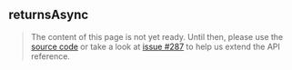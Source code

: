returnsAsync
------------

> The content of this page is not yet ready. Until then, please use the [source code](https://github.com/fabian-hiller/valibot/blob/main/library/src/actions/returns/returnsAsync.ts) or take a look at [issue #287](https://github.com/fabian-hiller/valibot/issues/287) to help us extend the API reference.